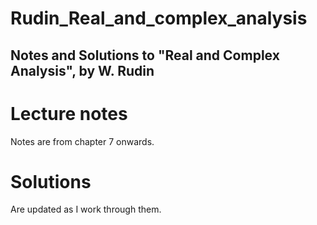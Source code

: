 # Rudin_Real_and_complex_analysis
Notes and Solutions to "Real and Complex Analysis", by W. Rudin
-------------

# Lecture notes

Notes are from chapter 7 onwards.

# Solutions

Are updated as I work through them.
